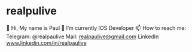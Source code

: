 # realpulive

👋 Hi, My name is Paul
🌱 I’m currently IOS Developer
📫 How to reach me:
Telegram: @realpaulive
Mail: realpaulive@gmail.com
LinkedIn www.linkedin.com/in/realpaulive
